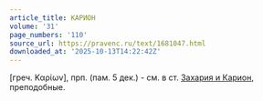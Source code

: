 ```yaml
---
article_title: КАРИОН
volume: '31'
page_numbers: '110'
source_url: https://pravenc.ru/text/1681047.html
downloaded_at: '2025-10-13T14:22:42Z'
---
```


[греч. Καρίων], прп. (пам. 5 дек.) - см. в ст. [Захария и Карион](<https://pravenc.ru/text/Захария и Карион.html>), преподобные.
